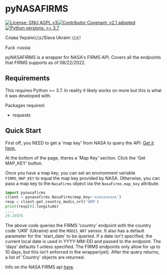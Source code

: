 # pyNASAFIRMS
[![License: GNU AGPL v3](https://img.shields.io/badge/license-GNU%20AGPL%20v3-blue)](https://github.com/PlantDaddy/pyNASAFIRMS/blob/main/LICENSE)[![Contributor Covenant: v2.1 adopted](https://img.shields.io/badge/Contributor%20Covenant-v2.1%20adopted-pink)](https://img.shields.io/badge/Contributor%20Covenant-v2.1%20adopted-pink)[![Python versions: >= 3.7](https://img.shields.io/pypi/pyversions/pyNASAFIRMS)](https://img.shields.io/pypi/pyversions/pyNASAFIRMS)

Слава Україні:ukraine:/Slava Ukraini :ukraine:!

Fuck :russia:

pyNASAFIRMS is a wrapper for NASA's FIRMS API. Covers all the endpoints that FIRMS supports as of 08/22/2022.

## Requirements
This requires Python >= 3.7. In reality it likely works on more but this is what it was developed with. 

Packages required:

- requests

## Quick Start
First off, you NEED to get a 'map key' from NASA to query the API: [Get it here.](https://firms.modaps.eosdis.nasa.gov/api/area/)

At the bottom of the page, theres a 'Map Key' section. Click the 'Get MAP_KEY' button. 

Once you have a map key, you can set an environment variable ```FIRMS_MAP_KEY``` to equal the map key provided by NASA. Otherwise, you can pass a map key to the ```NasaFirms``` object via the ```NasaFirms.map_key``` attribute. 

```python
import pynasafirms
client = pynasafirms.NasaFirms(map_key='xxxxxxxxxx')
resp = client.get_country_modis_nrt('UKR')
print(resp[0].longitude)
....
29.24976
```
The above code queries the FIRMS 'country' endpoint with the country code 'UKR' (Ukraine) and the ```MODIS_NRT``` sensor. It also has a default parameter for the 'start_date' to be queried. If a date isn't specified, the current local date is used in YYYY-MM-DD and passed to the endpoint. The 'days' defaults 1 unless specified. The FIRMS endpoints only allow for up to 10 days, but this isn't enforced in the wrapper(yet). After the query returns, a list of 'Country' objects are returned.

Info on the NASA FIRMS api [here](https://firms.modaps.eosdis.nasa.gov/api/).